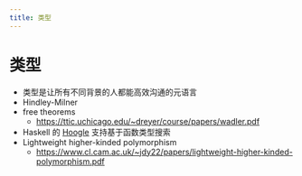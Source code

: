 ```yaml
---
title: 类型
---
```


# 类型

- 类型是让所有不同背景的人都能高效沟通的元语言
- Hindley-Milner
- free theorems
  - https://ttic.uchicago.edu/~dreyer/course/papers/wadler.pdf
- Haskell 的 [Hoogle](https://hoogle.haskell.org/) 支持基于函数类型搜索
- Lightweight higher-kinded polymorphism
  - https://www.cl.cam.ac.uk/~jdy22/papers/lightweight-higher-kinded-polymorphism.pdf
